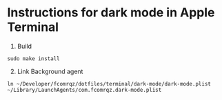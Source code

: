 # Instructions for dark mode in Apple Terminal

1. Build

`sudo make install`

2. Link Background agent

`ln ~/Developer/fcomrqz/dotfiles/terminal/dark-mode/dark-mode.plist ~/Library/LaunchAgents/com.fcomrqz.dark-mode.plist`
